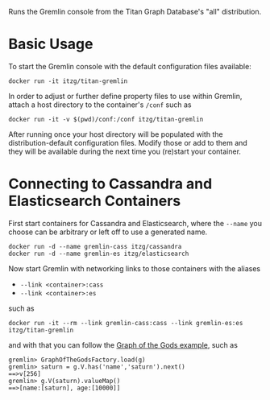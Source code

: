 Runs the Gremlin console from the Titan Graph Database's "all" distribution.

# Basic Usage

To start the Gremlin console with the default configuration files available:

    docker run -it itzg/titan-gremlin

In order to adjust or further define property files to use within Gremlin,
attach a host directory to the container's `/conf` such as

    docker run -it -v $(pwd)/conf:/conf itzg/titan-gremlin

After running once your host directory will be populated with the distribution-default
configuration files. Modify those or add to them and they will be available during
the next time you (re)start your container.

# Connecting to Cassandra and Elasticsearch Containers

First start containers for Cassandra and Elasticsearch, where the `--name` you choose
can be arbitrary or left off to use a generated name.

    docker run -d --name gremlin-cass itzg/cassandra 
    docker run -d --name gremlin-es itzg/elasticsearch

Now start Gremlin with networking links to those containers with the aliases

* `--link <container>:cass`
* `--link <container>:es`

such as

    docker run -it --rm --link gremlin-cass:cass --link gremlin-es:es itzg/titan-gremlin

and with that you can follow the
[Graph of the Gods example](http://s3.thinkaurelius.com/docs/titan/current/getting-started.html), such as

    gremlin> GraphOfTheGodsFactory.load(g)
    gremlin> saturn = g.V.has('name','saturn').next()
    ==>v[256]
    gremlin> g.V(saturn).valueMap()
    ==>[name:[saturn], age:[10000]]
